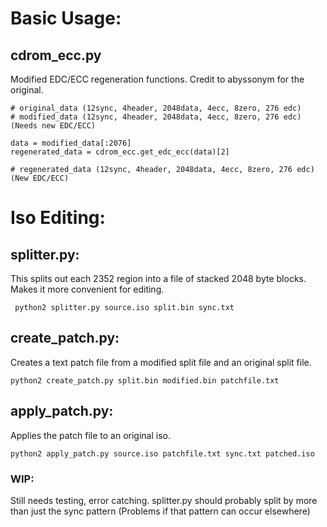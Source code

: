 # Basic Usage:
## cdrom_ecc.py
Modified EDC/ECC regeneration functions. Credit to abyssonym for the original.

```
# original_data (12sync, 4header, 2048data, 4ecc, 8zero, 276 edc)
# modified_data (12sync, 4header, 2048data, 4ecc, 8zero, 276 edc) (Needs new EDC/ECC)

data = modified_data[:2076]
regenerated_data = cdrom_ecc.get_edc_ecc(data)[2]

# regenerated_data (12sync, 4header, 2048data, 4ecc, 8zero, 276 edc) (New EDC/ECC)
```

# Iso Editing:
## splitter.py:
This splits out each 2352 region into a file of stacked 2048 byte blocks. Makes it more convenient for editing.

``` python2 splitter.py source.iso split.bin sync.txt```


## create_patch.py:
Creates a text patch file from a modified split file and an original split file.

``` python2 create_patch.py split.bin modified.bin patchfile.txt ```


## apply_patch.py:
Applies the patch file to an original iso.

``` python2 apply_patch.py source.iso patchfile.txt sync.txt patched.iso ```


### WIP:
Still needs testing, error catching.
splitter.py should probably split by more than just the sync pattern (Problems if that pattern can occur elsewhere)